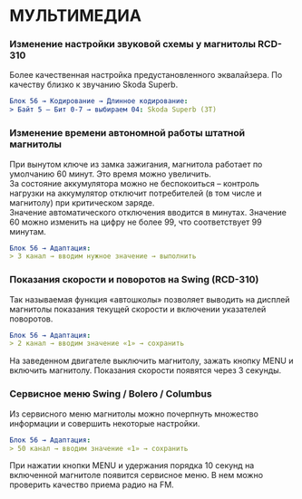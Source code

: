 # МУЛЬТИМЕДИА

### Изменение настройки звуковой схемы у магнитолы RCD-310 
Более качественная настройка предустановленного эквалайзера. По качеству близко к звучанию Skoda Superb. 
``` yaml
Блок 56 → Кодирование → Длинное кодирование:
> Байт 5 – Бит 0-7 → выбираем 04: Skoda Superb (3Т) 
```
 
### Изменение времени автономной работы штатной магнитолы 
При вынутом ключе из замка зажигания, магнитола работает по умолчанию 60 минут. Это время можно увеличить.   
За состояние аккумулятора можно не беспокоиться – контроль нагрузки на аккумулятор отключит потребителей (в том числе и магнитолу) при критическом заряде.   
Значение автоматического отключения вводится в минутах. Значение 60 можно изменить на цифру не более 99, что соответствует 99 минутам. 
``` yaml
Блок 56 → Адаптация: 
> 3 канал → вводим нужное значение → выполнить 
```
 
### Показания скорости и поворотов на Swing (RCD-310) 
Так называемая функция «автошколы» позволяет выводить на дисплей магнитолы показания текущей скорости и включении указателей поворотов. 
``` yaml
Блок 56 → Адаптация: 
> 2 канал → вводим значение «1» → сохранить 
```
На заведенном двигателе выключить магнитолу, зажать кнопку MENU и включить магнитолу. Показания скорости появятся через 3 секунды. 
 
### Сервисное меню Swing / Bolero / Columbus 
Из сервисного меню магнитолы можно почерпнуть множество информации и совершить некоторые настройки. 
``` yaml
Блок 56 → Адаптация: 
> 50 канал → вводим значение «1» → сохранить 
```
При нажатии кнопки MENU и удержания порядка 10 секунд на включенной магнитоле появится сервисное меню. В нем можно проверить качество приема радио на FM.  